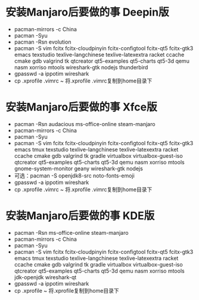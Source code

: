 # 安装Manjaro后要做的事 Deepin版
* pacman-mirrors -c China
* pacman -Syu
* pacman -Rsn evolution
* pacman -S vim fcitx fcitx-cloudpinyin fcitx-configtool fcitx-qt5 fcitx-gtk3 emacs texstudio texlive-langchinese texlive-latexextra racket ccache cmake gdb valgrind tk qtcreator qt5-examples qt5-charts qt5-3d qemu nasm xorriso mtools wireshark-gtk nodejs thunderbird
* gpasswd -a ippotim wireshark
* cp .xprofile .vimrc ~ 将.xprofile .vimrc复制到home目录下
# 安装Manjaro后要做的事 Xfce版
* pacman -Rsn audacious ms-office-online steam-manjaro
* pacman-mirrors -c China
* pacman -Syu
* pacman -S vim fcitx fcitx-cloudpinyin fcitx-configtool fcitx-qt5 fcitx-gtk3 emacs tmux texstudio texlive-langchinese texlive-latexextra racket ccache cmake gdb valgrind tk gradle virtualbox virtualbox-guest-iso qtcreator qt5-examples qt5-charts qt5-3d qemu nasm xorriso mtools gnome-system-monitor geany wireshark-gtk nodejs
* 可选：pacman -S openjdk8-src noto-fonts-emoji
* gpasswd -a ippotim wireshark
* cp .xprofile .vimrc ~ 将.xprofile .vimrc复制到home目录下
# 安装Manjaro后要做的事 KDE版
* pacman -Rsn ms-office-online steam-manjaro
* pacman-mirrors -c China
* pacman -Syu
* pacman -S vim fcitx fcitx-cloudpinyin fcitx-configtool fcitx-qt5 fcitx-gtk3 emacs tmux texstudio texlive-langchinese texlive-latexextra racket ccache cmake gdb valgrind tk gradle virtualbox virtualbox-guest-iso qtcreator qt5-examples qt5-charts qt5-3d qemu nasm xorriso mtools jdk-openjdk wireshark-qt
* gpasswd -a ippotim wireshark
* cp .xprofile ~ 将.xprofile复制到home目录下
